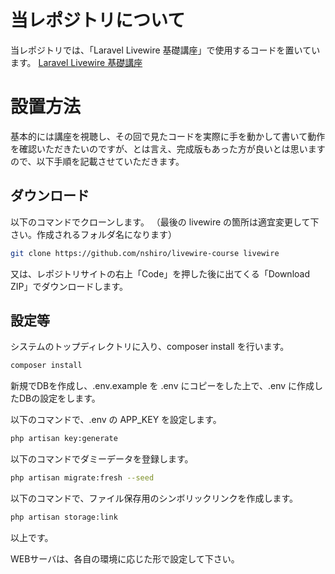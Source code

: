 # 当レポジトリについて
当レポジトリでは、「Laravel Livewire 基礎講座」で使用するコードを置いています。
[Laravel Livewire 基礎講座](https://www.udemy.com/course/laravel-livewire/)

# 設置方法
基本的には講座を視聴し、その回で見たコードを実際に手を動かして書いて動作を確認いただきたいのですが、とは言え、完成版もあった方が良いとは思いますので、以下手順を記載させていただきます。

## ダウンロード
以下のコマンドでクローンします。
（最後の livewire の箇所は適宜変更して下さい。作成されるフォルダ名になります）
```bash
git clone https://github.com/nshiro/livewire-course livewire
```

又は、レポジトリサイトの右上「Code」を押した後に出てくる「Download ZIP」でダウンロードします。

## 設定等
システムのトップディレクトリに入り、composer install を行います。

```php
composer install
```
新規でDBを作成し、.env.example を .env にコピーをした上で、.env に作成したDBの設定をします。

以下のコマンドで、.env の APP_KEY を設定します。
```bash
php artisan key:generate
```

以下のコマンドでダミーデータを登録します。
```bash
php artisan migrate:fresh --seed
```

以下のコマンドで、ファイル保存用のシンボリックリンクを作成します。
```bash
php artisan storage:link
```
以上です。

WEBサーバは、各自の環境に応じた形で設定して下さい。
